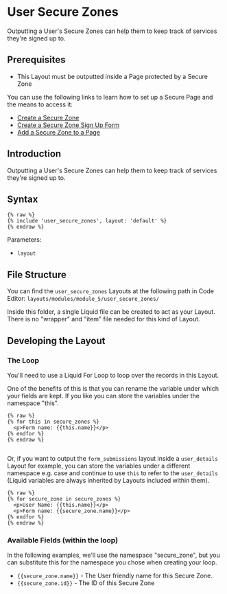 # User Secure Zones

Outputting a User's Secure Zones can help them to keep track of services they're signed up to.

## Prerequisites

* This Layout must be outputted inside a Page protected by a Secure Zone

You can use the following links to learn how to set up a Secure Page and the means to access it:

* [Create a Secure Zone](/crm/quickstart-crm.md#step-1-create-or-edit-a-secure-zone)
* [Create a Secure Zone Sign Up Form](/modules/core-modules/secure-zones/introduction/dynamically-assign-a-secure-zone-after-form-submission)
* [Add a Secure Zone to a Page](/crm/quickstart-crm.md#step-2-manage-items)

## Introduction

Outputting a User's Secure Zones can help them to keep track of services they're signed up to.

## Syntax

```liquid
{% raw %}
{% include 'user_secure_zones', layout: 'default' %}
{% endraw %}
```

Parameters:

* `layout`

## File Structure

You can find the `user_secure_zones` Layouts at the following path in Code Editor: `layouts/modules/module_5/user_secure_zones/`

Inside this folder, a single Liquid file can be created to act as your Layout. There is no "wrapper" and "item" file needed for this kind of Layout.

## Developing the Layout

### The Loop

You'll need to use a Liquid For Loop to loop over the records in this Layout.

One of the benefits of this is that you can rename the variable under which your fields are kept. If you like you can store the variables under the namespace "this".

```liquid
{% raw %}
{% for this in secure_zones %}
  <p>Form name: {{this.name}}</p>
{% endfor %}
{% endraw %}


```

Or, if you want to output the `form_submissions` layout inside a `user_details` Layout for example, you can store the variables under a different namespace e.g. case and continue to use `this` to refer to the `user_details` (Liquid variables are always inherited by Layouts included within them).

```liquid
{% raw %}
{% for secure_zone in secure_zones %}
  <p>User Name: {{this.name}}</p>
  <p>Form name: {{secure_zone.name}}</p>
{% endfor %}
{% endraw %}
```

### Available Fields (within the loop)

In the following examples, we'll use the namespace "secure\_zone", but you can substitute this for the namespace you chose when creating your loop.

* `{{secure_zone.name}}` - The User friendly name for this Secure Zone.
* `{{secure_zone.id}}` - The ID of this Secure Zone
